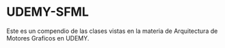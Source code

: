 # UDEMY-SFML
Este es un compendio de las clases vistas en la materia de Arquitectura de Motores Graficos en UDEMY.
